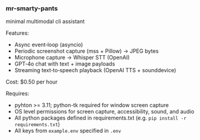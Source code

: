 ### mr-smarty-pants

minimal multimodal cli assistant

Features:
- Async event‑loop (asyncio)
- Periodic screenshot capture (mss + Pillow) → JPEG bytes
- Microphone capture → Whisper STT (OpenAI)
- GPT‑4o chat with text + image payloads
- Streaming text‑to‑speech playback (OpenAI TTS + sounddevice)

Cost: $0.50 per hour

Requires:
- pyhton >= 3.11; python-tk required for window screen capture
- OS level permissions for screen capture, accessibility, sound, and audio
- All python packages defined in requirements.txt (e.g. `pip install -r requirements.txt`)
- All keys from `example.env` specified in `.env`
